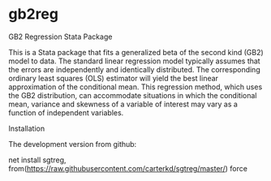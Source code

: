 # gb2reg

GB2 Regression Stata Package

This is a Stata package that fits a generalized beta of the second kind (GB2) model to data. The standard linear regression model typically assumes that the errors are independently and identically distributed. The corresponding ordinary least squares (OLS) estimator will yield the best linear approximation of the conditional mean. This regression method, which uses the GB2 distribution, can accommodate situations in which the conditional mean, variance and skewness of a variable of interest may vary as a function of independent variables. 

Installation

The development version from github:

net install sgtreg, from(https://raw.githubusercontent.com/carterkd/sgtreg/master/) force
